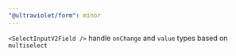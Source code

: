```yaml
---
"@ultraviolet/form": minor
---
```


`<SelectInputV2Field />` handle `onChange` and `value` types based on `multiselect`
